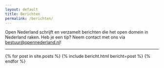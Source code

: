 ```yaml
---
layout: default
title: Berichten
permalink: /berichten/
---
```


Open Nederland schrijft en verzamelt berichten die het open domein in Nederland raken. Heb je een tip? Neem contact met ons via [bestuur@opennederland.nl](mailto:bestuur@opennederland.nl)! 

<hr/>

{% for post in site.posts %}
{% include bericht.html bericht=post %}
{% endfor %}
